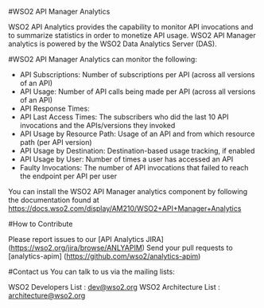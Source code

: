 
#WSO2 API Manager Analytics

WSO2 API Analytics provides the capability to monitor API invocations and to summarize statistics in order to monetize API usage. WSO2 API Manager analytics is powered by the WSO2 Data Analytics Server (DAS).

#WSO2 API Manager Analytics can monitor the following:

- API Subscriptions: Number of subscriptions per API (across all versions of an API)
- API Usage: Number of API calls being made per API (across all versions of an API)
- API Response Times: 
- API Last Access Times: The subscribers who did the last 10 API invocations and the APIs/versions they invoked
- API Usage by Resource Path: Usage of an API and from which resource path (per API version)
- API Usage by Destination: Destination-based usage tracking, if enabled
- API Usage by User: Number of times a user has accessed an API
- Faulty Invocations: The number of API invocations that failed to reach the endpoint per API per user

You can install the WSO2 API Manager analytics component by following the documentation found at https://docs.wso2.com/display/AM210/WSO2+API+Manager+Analytics

#How to Contribute

Please report issues to our [API Analytics JIRA] (https://wso2.org/jira/browse/ANLYAPIM)
Send your pull requests to [analytics-apim] (https://github.com/wso2/analytics-apim)

#Contact us
You can talk to us via the mailing lists:

WSO2 Developers List : dev@wso2.org
WSO2 Architecture List : architecture@wso2.org

